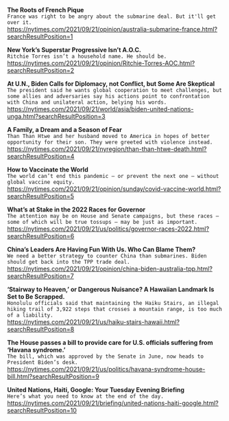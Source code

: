 **The Roots of French Pique**\
`France was right to be angry about the submarine deal. But it'll get over it.`\
https://nytimes.com/2021/09/21/opinion/australia-submarine-france.html?searchResultPosition=1

**New York’s Superstar Progressive Isn’t A.O.C.**\
`Ritchie Torres isn’t a household name. He should be.`\
https://nytimes.com/2021/09/21/opinion/Ritchie-Torres-AOC.html?searchResultPosition=2

**At U.N., Biden Calls for Diplomacy, not Conflict, but Some Are Skeptical**\
`The president said he wants global cooperation to meet challenges, but some allies and adversaries say his actions point to confrontation with China and unilateral action, belying his words.`\
https://nytimes.com/2021/09/21/world/asia/biden-united-nations-unga.html?searchResultPosition=3

**A Family, a Dream and a Season of Fear**\
`Than Than Htwe and her husband moved to America in hopes of better opportunity for their son. They were greeted with violence instead.`\
https://nytimes.com/2021/09/21/nyregion/than-than-htwe-death.html?searchResultPosition=4

**How to Vaccinate the World**\
`The world can’t end this pandemic — or prevent the next one — without global vaccine equity.`\
https://nytimes.com/2021/09/21/opinion/sunday/covid-vaccine-world.html?searchResultPosition=5

**What’s at Stake in the 2022 Races for Governor**\
`The attention may be on House and Senate campaigns, but these races — some of which will be true tossups — may be just as important.`\
https://nytimes.com/2021/09/21/us/politics/governor-races-2022.html?searchResultPosition=6

**China’s Leaders Are Having Fun With Us. Who Can Blame Them?**\
`We need a better strategy to counter China than submarines. Biden should get back into the TPP trade deal.`\
https://nytimes.com/2021/09/21/opinion/china-biden-australia-tpp.html?searchResultPosition=7

**‘Stairway to Heaven,’ or Dangerous Nuisance? A Hawaiian Landmark Is Set to Be Scrapped.**\
`Honolulu officials said that maintaining the Haiku Stairs, an illegal hiking trail of 3,922 steps that crosses a mountain range, is too much of a liability.`\
https://nytimes.com/2021/09/21/us/haiku-stairs-hawaii.html?searchResultPosition=8

**The House passes a bill to provide care for U.S. officials suffering from ‘Havana syndrome.’**\
`The bill, which was approved by the Senate in June, now heads to President Biden’s desk.`\
https://nytimes.com/2021/09/21/us/politics/havana-syndrome-house-bill.html?searchResultPosition=9

**United Nations, Haiti, Google: Your Tuesday Evening Briefing**\
`Here’s what you need to know at the end of the day.`\
https://nytimes.com/2021/09/21/briefing/united-nations-haiti-google.html?searchResultPosition=10

